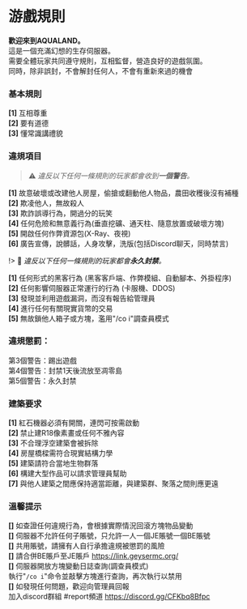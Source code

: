 # 游戲規則  

**歡迎來到AQUALAND。**  
這是一個充滿幻想的生存伺服器。  
需要全體玩家共同遵守規則，互相監督，營造良好的遊戲氛圍。  
同時，除非誤封，不會解封任何人，不會有重新來過的機會  

### **基本規則**  
**[1]** 互相尊重  
**[2]** 要有道德  
**[3]** 懂常識講禮貌  

### **違規項目**  

> ⚠️ *違反以下任何一條規則的玩家都會收到**一個警告**。*  

**[1]** 故意破壞或改建他人房屋，偷搶或翻動他人物品，農田收穫後沒有補種  
**[2]** 欺凌他人，無故殺人  
**[3]** 欺詐誤導行為，開過分的玩笑  
**[4]** 任何危險和無意義行為(垂直挖礦、通天柱、隨意放置或破壞方塊)  
**[5]** 開啟任何作弊資源包(X-Ray、夜視)  
**[6]** 廣告宣傳，說髒話，人身攻擊，洗版(包括Discord聊天，同時禁言)  

!> 🛑 *違反以下任何一條規則的玩家都會**永久封禁**。*  

**[1]** 任何形式的黑客行為 (黑客客戶端、作弊模組、自動腳本、外掛程序)  
**[2]** 任何影響伺服器正常運行的行為 (卡服機、DDOS)  
**[3]** 發現並利用遊戲漏洞，而沒有報告給管理員  
**[4]** 進行任何有關現實貨幣的交易  
**[5]** 無故鎖他人箱子或方塊，濫用"/co i"調查員模式  

### **違規懲罰：**  
第3個警告：踢出遊戲  
第4個警告：封禁1天後流放至凋零島  
第5個警告：永久封禁  

### **建築要求**  
**[1]** 紅石機器必須有開關，連閃可按需啟動  
**[2]** 禁止建R18像素畫或任何不雅內容  
**[3]** 不合理浮空建築會被拆除  
**[4]** 房屋橋樑需符合現實結構力學  
**[5]** 建築請符合當地生物群落  
**[6]** 構建大型作品可以請求管理員幫助  
**[7]** 與他人建築之間應保持適當距離，與建築群、聚落之間則應更遠  

### **溫馨提示**  
**[]** 如查證任何違規行為，會根據實際情況回滾方塊物品變動  
**[]** 伺服器不允許任何子賬號，只允許一人一個JE賬號一個BE賬號  
**[]** 共用賬號，請擁有人自行承擔違規被懲罰的風險  
**[]** 請合併BE賬戶至JE賬戶 https://link.geysermc.org/  
**[]** 伺服器開放方塊變動日誌查詢(調查員模式)  
執行"`/co i`"命令並敲擊方塊進行查詢，再次執行以禁用  
**[]** 如發現任何問題，歡迎向管理員回報  
加入discord群組 #report頻道 https://discord.gg/CFKbq8Bfpc